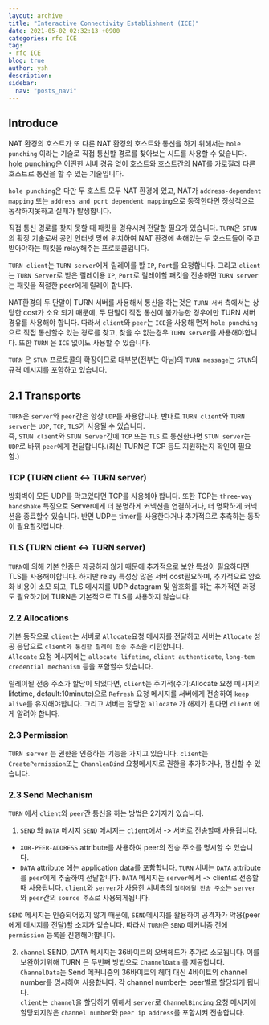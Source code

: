 ```yaml
---
layout: archive
title: "Interactive Connectivity Establishment (ICE)"
date: 2021-05-02 02:32:13 +0900
categories: rfc ICE
tag:
- rfc ICE
blog: true
author: ysh
description: 
sidebar:
  nav: "posts_navi"
---
```


## Introduce
NAT 환경의 호스트가 또 다른 NAT 환경의 호스트와 통신을 하기 위해서는 `hole punching` 이라는 기술로 직접 통신할 경로를 찾아보는 시도를 사용할 수 있습니다.   
[hole punching](REF5128찾아보기)은 어떤한 서버 경유 없이 호스트와 호스트간의 NAT를 가로질러 다른 호스트로 통신을 할 수 있는 기술입니다.

`hole punching`은 다만 두 호스트 모두 NAT 환경에 있고, NAT가  `address-dependent mapping` 또는 `address and port dependent mapping`으로 동작한다면 정상적으로 동작하지못하고 실패가 발생합니다.   

직접 통신 경로를 찾지 못할 때 패킷을 경유시켜 전달할 필요가 있습니다. `TURN`은 `STUN`의 확장 기술로써 공인 인터넷 망에 위치하여 NAT 환경에 속해있는 두 호스트들이 주고받아야하는 패킷을 relay해주는 프로토콜입니다.   

`TURN client`는 `TURN server`에게 릴레이를 할 `IP`, `Port`를 요청합니다. 그리고 `client`는 `TURN Server`로 받은 릴레이용 `IP`, `Port`로 릴레이할 패킷을 전송하면 `TURN server`는 패킷을 적절한 peer에게 릴레이 합니다. 

NAT환경의 두 단말이 TURN 서버를 사용해서 통신을 하는것은 `TURN 서버` 측에서는 상당한 cost가 소요 되기 때문에, 두 단말이 직접 통신이 불가능한 경우에만 TURN 서버 경유를 사용해야 합니다. 따라서 `client`와 `peer`는 `ICE`을 사용해 먼저 `hole punching`으로 직접 통신할수 있는 경로를 찾고, 찾을 수 없는경우 `TURN server`를 사용해야합니다. 또한 `TURN` 은 `ICE` 없이도 사용할 수 있습니다. 

`TURN` 은 `STUN` 프로토콜의 확장이므로 대부분(전부는 아님)의 `TURN message`는 `STUN`의 규격 메시지를 포함하고 있습니다.


## 2.1 Transports
`TURN`은 `server`와 `peer`간은 항상 `UDP`를 사용합니다. 반대로 `TURN client`와 `TURN server`는 `UDP`, `TCP`, `TLS`가 사용될 수 있습니다.    
즉, `STUN client`와 `STUN Server`간에 `TCP` 또는 `TLS` 로 통신한다면 `STUN server`는 `UDP`로 바꿔 `peer`에게  전달합니다.(최신 TURN은 TCP 등도 지원하는지 확인이 필요함.)

### TCP (TURN client <-> TURN server)
방화벽이 모든 UDP를 막고있다면 TCP를 사용해야 합니다. 또한 TCP는 `three-way handshake` 특징으로 Server에게 더 분명하게 커넥션을 연결하거나, 더 명확하게 커넥션을 종료할수 있습니다. 반면 UDP는 timer를 사용한다거나 추가적으로 추측하는 동작이 필요할것입니다.

### TLS (TURN client <-> TURN server)
`TURN`에 의해 기본 인증은 제공하지 않기 때문에 추가적으로 보안 특성이 필요하다면 TLS를 사용해야합니다. 하지만 relay 특성상 많은 서버 cost필요하며, 추가적으로 암호화 비용이 소모 되고, TLS 메시지를 UDP datagram 및 암호화를 하는 추가적인 과정도 필요하기에 TURN은 기본적으로 TLS를 사용하지 않습니다.



### 2.2 Allocations
기본 동작으로 `client`는 서버로 `Allocate`요청 메시지를 전달하고 서버는 `Allocate` 성공 응답으로  `client와 통신할 릴레이 전송 주소`을  리턴합니다.    
`Allocate` 요청 메시지에는 `allocate lifetime`, `client authenticate`, `long-tem credential mechanism` 등을 포함할수 있습니다. 

릴레이될 전송 주소가 할당이 되었다면, `client`는 주기적(주기:Allocate 요청 메시지의 lifetime, default:10minute)으로 `Refresh` 요청 메시지를 서버에게 전송하여 `keep alive`를 유지해야합니다. 그리고 서버는 할당한 `allocate` 가 해제가 된다면 `client` 에게 알려야 합니다.

### 2.3 Permission
`TURN server` 는 권한을 인증하는 기능을 가지고 있습니다. `client`는 `CreatePermission`또는 `ChannlenBind` 요청메시지로  권한을 추가하거나, 갱신할 수 있습니다. 


### 2.3 Send Mechanism
`TURN` 에서 `client`와 `peer`간 통신을 하는 방법은 2가지가 있습니다.
1. `SEND` 와 `DATA` 메시지
`SEND` 메시지는 `client`에서 -> 서버로 전송할때 사용됩니다.
- `XOR-PEER-ADDRESS` attribute를 사용하여 peer의 전송 주소를 명시할 수 있습니다.   
- `DATA` attribute 에는 application data를 포함합니다. `TURN` 서버는 `DATA` attribute를 `peer`에게 추출하여 전달합니다.
`DATA` 메시지는 `server`에서 -> client로 전송할 때 사용됩니다. `client`와 `server`가 사용한 서버측의 `릴리에될 전송 주소`는 `server`와 `peer`간의 `source 주소`로 사용되게됩니다.

`SEND` 메시지는 인증되어있지 않기 때문에, `SEND`메시지를 활용하여
공격자가 악용(peer에게 메시지를 전달)할 소지가 있습니다. 따라서 `TURN`은 `SEND` 메커니즘 전에 `permission` 등록을 진행해야합니다.


2. `channel`
SEND, DATA 메시지는 36바이트의 오버헤드가 추가로 소모됩니다. 이를 보완하기위해 TURN 은 두번째 방법으로 `ChannelData` 를 제공합니다. `ChannelData`는 Send 메커니즘의 36바이트의 헤더 대신 4바이트의 channel number를 명시하여 사용합니다. 각 channel number는 peer별로 할당되게 됩니다.   
`client`는 `channel`을 할당하기 위해서 `server`로 `ChannelBinding` 요청 메시지에 할당되지않은 `channel number`와 `peer ip address`를 포함시켜 전송합니다.
